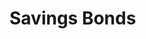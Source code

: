 <!-- 
started: 2024-03-21 
--> 

# Savings Bonds 

<!-- 
Eileen Schwab has an excellent article on savings bonds:  
https://nysba.org/NYSBA/Publications/Section Publications/Trusts and Estates/PastIssues2000present/Summer2000Vol33No2/Summer2000Vol33No2Assets/TENewsSummer00.pdf

--> 